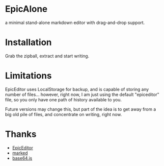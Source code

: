 # EpicAlone
a minimal stand-alone markdown editor with drag-and-drop support.

# Installation
Grab the zipball, extract and start writing.

# Limitations
EpicEditor uses LocalStorage for backup, and is capable of storing any number
of files... however, right now, I am just using the default "epiceditor" file,
so you only have one path of history available to you.

Future versions may change this, but part of the idea is to get away from a
big old pile of files, and concentrate on writing, right now.

# Thanks
- [EpicEditor](http://oscargodson.github.com/EpicEditor/)
- [marked](https://github.com/chjj/marked)
- [base64.js](http://code.google.com/p/javascriptbase64/)